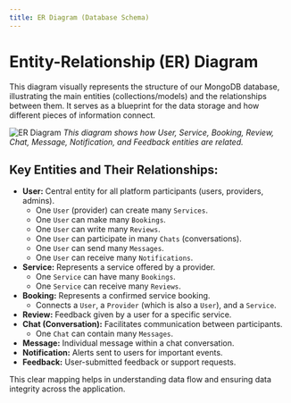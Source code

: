 ```yaml
---
title: ER Diagram (Database Schema)
---
```


# Entity-Relationship (ER) Diagram

This diagram visually represents the structure of our MongoDB database, illustrating the main entities (collections/models) and the relationships between them. It serves as a blueprint for the data storage and how different pieces of information connect.

![ER Diagram](https://i.imgur.com/Qk9bYJc.png) 
*This diagram shows how User, Service, Booking, Review, Chat, Message, Notification, and Feedback entities are related.*

## Key Entities and Their Relationships:

* **User:** Central entity for all platform participants (users, providers, admins).
    * One `User` (provider) can create many `Services`.
    * One `User` can make many `Bookings`.
    * One `User` can write many `Reviews`.
    * One `User` can participate in many `Chats` (conversations).
    * One `User` can send many `Messages`.
    * One `User` can receive many `Notifications`.
* **Service:** Represents a service offered by a provider.
    * One `Service` can have many `Bookings`.
    * One `Service` can receive many `Reviews`.
* **Booking:** Represents a confirmed service booking.
    * Connects a `User`, a `Provider` (which is also a `User`), and a `Service`.
* **Review:** Feedback given by a user for a specific service.
* **Chat (Conversation):** Facilitates communication between participants.
    * One `Chat` can contain many `Messages`.
* **Message:** Individual message within a chat conversation.
* **Notification:** Alerts sent to users for important events.
* **Feedback:** User-submitted feedback or support requests.

This clear mapping helps in understanding data flow and ensuring data integrity across the application.